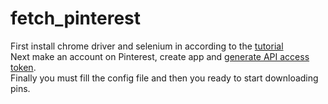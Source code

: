 # fetch_pinterest

First install chrome driver and selenium in according to the [tutorial](https://christopher.su/2015/selenium-chromedriver-ubuntu/)  
Next make an account on Pinterest, create app and [generate API access token](https://developers.pinterest.com/tools/access_token/?).  
Finally you must fill the config file and then you ready to start downloading pins.

